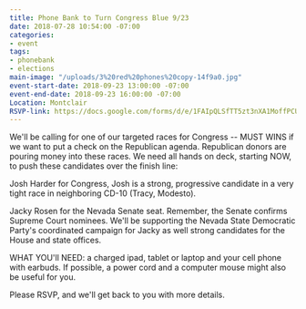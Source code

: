 ```yaml
---
title: Phone Bank to Turn Congress Blue 9/23
date: 2018-07-28 10:54:00 -07:00
categories:
- event
tags:
- phonebank
- elections
main-image: "/uploads/3%20red%20phones%20copy-14f9a0.jpg"
event-start-date: 2018-09-23 13:00:00 -07:00
event-end-date: 2018-09-23 16:00:00 -07:00
Location: Montclair
RSVP-link: https://docs.google.com/forms/d/e/1FAIpQLSfTT5zt3nXA1MoffPCUPEPhWbrI8sQD7cBbkcZRaIHY5YwGaQ/viewform
---
```


We'll be calling for one of our targeted races for Congress -- MUST WINS if we want to put a check on the Republican agenda.  Republican donors are pouring money into these races.  We need all hands on deck, starting NOW,  to push these candidates over the finish line:

Josh Harder for Congress,  Josh is a strong, progressive candidate in a very tight race in neighboring CD-10 (Tracy, Modesto).

Jacky Rosen for the Nevada Senate seat. Remember, the Senate confirms Supreme Court nominees. We'll be supporting the Nevada State Democratic Party's coordinated campaign for Jacky as well strong candidates for the House and state offices.

WHAT YOU'll NEED: a charged ipad, tablet or laptop and your cell phone with earbuds.  If possible, a power cord and a computer mouse might also be useful for you.

Please RSVP, and we'll get back to you with more details.
